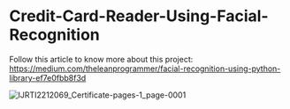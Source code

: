 # Credit-Card-Reader-Using-Facial-Recognition

Follow this article to know more about this project:
 https://medium.com/theleanprogrammer/facial-recognition-using-python-library-ef7e0fbb8f3d

![IJRTI2212069_Certificate-pages-1_page-0001](https://user-images.githubusercontent.com/49878564/217020222-1484f679-e581-4313-a6ac-5517a1867720.jpg)
